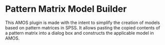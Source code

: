 Pattern Matrix Model Builder
============================

This AMOS plugin is made with the intent to simplify the creation of models based on pattern 
matrices in SPSS. It allows pasting the copied contents of a pattern matrix into a dialog box and 
constructs the applicable model in AMOS.